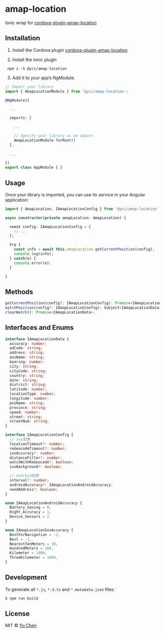 # amap-location

Ionic wrap for [cordova-plugin-amap-location](https://github.com/yccp/cordova-plugin-amap-location.git)

## Installation

1. Install the Cordova plugin [cordova-plugin-amap-location](https://github.com/yccp/cordova-plugin-amap-location.git)

2. Install the Ionic plugin
```
 npm i -S @yci/amap-location
```

3. Add it to your app’s NgModule.

```typescript
// Import your library
import { AmapLocationModule } from '@yci/amap-location';

@NgModule({

  ...

  imports: [

    ...

    // Specify your library as an import
    AmapLocationModule.forRoot()
  ],
  
  ...

})
export class AppModule { }
```

## Usage
Once your library is imported, you can use its service in your Angular application:

```ts
import { AmapLocation, IAmapLocationConfig } from '@yci/amap-location';

async constructor(private amapLocation: AmapLocation) {

  const config: IAmapLocationConfig = {
    // ... 
  };

  try {
    const info = await this.amapLocation.getCurrentPosition(config);
    console.log(info);
  } catch(e) {
    console.error(e);
  }

}
```

## Methods
```ts
getCurrentPosition(config?: IAmapLocationConfig): Promise<IAmapLocationData>;
watchPosition(config?: IAmapLocationConfig): Subject<IAmapLocationData>;
clearWatch(): Promise<IAmapLocationData>;
```

## Interfaces and Enums
```ts
interface IAmapLocationData {
  accuracy: number;
  adCode: string;
  address: string;
  aoiName: string;
  bearing: number;
  city: string;
  cityCode: string;
  country: string;
  date: string;
  district: string;
  latitude: number;
  locationType: number;
  longitude: number;
  poiName: string;
  province: string;
  speed: number;
  street: string;
  streetNum: string;
}

interface IAmapLocationConfig {
  // ios配置
  locationTimeout?: number;
  reGeocodeTimeout?: number;
  iosAccuracy?: number;
  distanceFilter?: number;
  watchWithReGeocode?: boolean;
  iosBackground?: boolean;

  // android配置
  interval?: number;
  androidAccuracy?: IAmapLocationAndroidAccuracy;
  needAddress?: boolean;
}

enum IAmapLocationAndroidAccuracy {
  Battery_Saving = 0,
  Hight_Accuracy = 1,
  Device_Sensors = 2
}

enum IAmapLocationIosAccuracy {
  BestForNavigation = -2,
  Best = -1,
  NearestTenMeters = 10,
  HundredMeters = 100,
  Kilometer = 1000,
  ThreeKilometer = 1000,
}
```
## Development

To generate all `*.js`, `*.d.ts` and `*.metadata.json` files:

```bash
$ npm run build
```

## License

MIT © [Yu Chen](mailto:yu.chen@live.ie)
